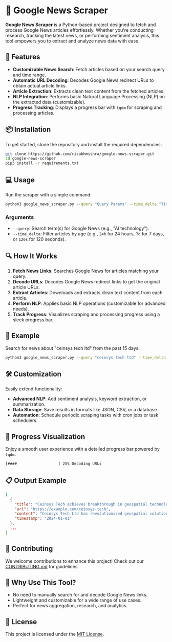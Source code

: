 # 📰 Google News Scraper

**Google News Scraper** is a Python-based project designed to fetch and process Google News articles effortlessly. Whether you're conducting research, tracking the latest news, or performing sentiment analysis, this tool empowers you to extract and analyze news data with ease. 

## 🚀 Features
- **Customizable News Search**: Fetch articles based on your search query and time range.
- **Automatic URL Decoding**: Decodes Google News redirect URLs to obtain actual article links.
- **Article Extraction**: Extracts clean text content from the fetched articles.
- **NLP Integration**: Performs basic Natural Language Processing (NLP) on the extracted data (customizable).
- **Progress Tracking**: Displays a progress bar with `tqdm` for scraping and processing articles.

## 📦 Installation
To get started, clone the repository and install the required dependencies:

```bash
git clone https://github.com/risabhmishra/google-news-scraper.git
cd google-news-scraper
pip3 install -r requirements.txt
```

## 💻 Usage
Run the scraper with a simple command:

```bash
python3 google_news_scraper.py --query "Query Params" --time_delta "Time Delta"
```

### Arguments
- `--query`: Search term(s) for Google News (e.g., "AI technology").
- `--time_delta`: Filter articles by age (e.g., `24h` for 24 hours, `7d` for 7 days, or `120s` for 120 seconds).

## 🔍 How It Works
1. **Fetch News Links**: Searches Google News for articles matching your query.
2. **Decode URLs**: Decodes Google News redirect links to get the original article URLs.
3. **Extract Articles**: Downloads and extracts clean text content from each article.
4. **Perform NLP**: Applies basic NLP operations (customizable for advanced needs).
5. **Track Progress**: Visualizes scraping and processing progress using a sleek progress bar.

## 📖 Example
Search for news about "ceinsys tech ltd" from the past 15 days:

```bash
python3 google_news_scraper.py --query "ceinsys tech ltd" --time_delta "15d"
```

## 🛠️ Customization
Easily extend functionality:
- **Advanced NLP**: Add sentiment analysis, keyword extraction, or summarization.
- **Data Storage**: Save results in formats like JSON, CSV, or a database.
- **Automation**: Schedule periodic scraping tasks with cron jobs or task schedulers.

## 🎨 Progress Visualization
Enjoy a smooth user experience with a detailed progress bar powered by `tqdm`:
```bash
[####                  ] 25% Decoding URLs
```

## 📋 Output Example
```json
[
  {
    "title": "Ceinsys Tech achieves breakthrough in geospatial technology",
    "url": "https://example.com/ceinsys-tech",
    "content": "Ceinsys Tech Ltd has revolutionized geospatial solutions...",
    "timestamp": "2024-01-01"
  },
  ...
]
```

## 🤝 Contributing
We welcome contributions to enhance this project! Check out our [CONTRIBUTING.md](CONTRIBUTING.md) for guidelines.

## 🌟 Why Use This Tool?
- No need to manually search for and decode Google News links.
- Lightweight and customizable for a wide range of use cases.
- Perfect for news aggregation, research, and analytics.

## 📜 License
This project is licensed under the [MIT License](LICENSE).

